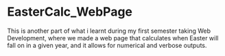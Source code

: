 # EasterCalc_WebPage
This is another part of what i learnt during my first semester taking Web Development, where we made a web page that calculates when Easter will fall on in a given year, and it allows for numerical and verbose outputs.

